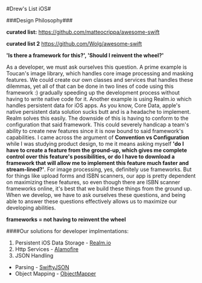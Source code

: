 
#Drew's List iOS#

###Design Philosophy###

**curated list:** https://github.com/matteocrippa/awesome-swift

**curated list 2** https://github.com/Wolg/awesome-swift

**'Is there a framework for this?', 'Should I reinvent the wheel?'**

As a developer, we must ask ourselves this question. A prime example is Toucan's image library, which handles core image processing and masking features. We could create our own classes and services that handles these dilemmas, yet all of that can be done in two lines of code using this framework :) gradually speeding up the development process without having to write native code for it. Another example is using Realm.io which handles persistent data for iOS apps. As you know, Core Data, apple's native persistent data solution sucks butt and is a headache to implement. Realm solves this easily. The downside of this is having to conform to the configuration that said framework. This could severely handicap a team's ability to create new features since it is now bound to said framework's capabilities. I came across the argument of **Convention vs Configuration** while I was studying product design, to me it means asking myself **'do I have to create a feature from the ground-up, which gives me complete control over this feature's possibilities, or do I have to download a framework that will allow me to implement this feature much faster and stream-lined?'**. For image processing, yes, definitely use frameworks. But for things like upload forms and ISBN scanners, our app is pretty dependent on maximizing these features, so even though there are ISBN scanner frameworks online, it's best that we build these things from the ground up. When we develop, we have to ask ourselves these questions, and being able to answer these questions effectively allows us to maximize our developing abilities.

**frameworks = not having to reinvent the wheel**

####Our solutions for developer implmentations:

1. Persistent iOS Data Storage - [Realm.io](https://realm.io/)
2. Http Services - [Alamofire](https://github.com/Alamofire/Alamofire)
3. JSON Handling
  * Parsing - [SwiftyJSON](https://github.com/SwiftyJSON/SwiftyJSON)
  * Object Mapping - [ObjectMapper](https://github.com/Hearst-DD/ObjectMapper)
